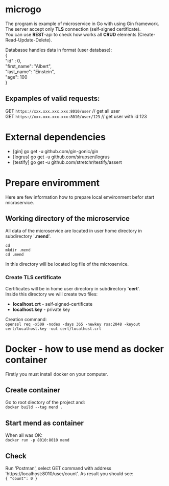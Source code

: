 # microgo

The program is example of microservice in Go with using Gin framework.  
The server accept only **TLS** connection (self-signed certificate).  
You can use **REST**-api to check how works all **CRUD** elements (Create-Read-Update-Delete).  

Databasse handles data in format (user database):  
{  
"id" : 0,  
"first_name": "Albert",  
"last_name": "Einstein",       
"age": 100      
}

## Expamples of valid requests:

GET `https://xxx.xxx.xxx.xxx:8010/user` // get all user  
GET `https://xxx.xxx.xxx.xxx:8010/user/123` // get user with id 123


# External dependencies
- [gin] go get -u github.com/gin-gonic/gin
- [logrus] go get -u github.com/sirupsen/logrus
- [testify] go get -u github.com/stretchr/testify/assert

# Prepare enviromment
Here are few information how to prepare local emvironment befor start microservice.

## Working directory of the microservice 
All data of the microservice are located in user home directory in subdirectory '**.mend**'.

`cd`  
`mkdir .mend`    
`cd .mend`    

In this directory will be located log file of the microservice.  

### Create TLS certificate
Certificates will be in home user directory in subdirectory '**cert**'.  
Inside this directory we will create two files:
- **localhost.crt** - self-signed-certificate
- **localhost.key** - private key  

Creation command:  
`openssl req -x509 -nodes -days 365 -newkey rsa:2048 -keyout cert/localhost.key -out cert/localhost.crt`  

# Docker - how to use mend as docker container
Firstly you must install docker on your computer.  

## Create container  
Go to root diectory of the project and:  
`docker build --tag mend .`

## Start mend as container
When all was OK:  
`docker run -p 8010:8010 mend`

## Check   
Run 'Postman', select GET command with address 'https://localhost:8010/user/count'.
As result you should see:  
`{
    "count": 0
}`
